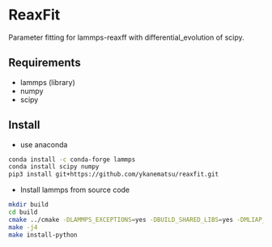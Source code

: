 # ReaxFit
Parameter fitting for lammps-reaxff with differential_evolution of scipy.
## Requirements
- lammps (library)
- numpy
- scipy
## Install
- use anaconda
```sh
conda install -c conda-forge lammps
conda install scipy numpy
pip3 install git+https://github.com/ykanematsu/reaxfit.git
```
- Install lammps from source code
```sh
mkdir build
cd build
cmake ../cmake -DLAMMPS_EXCEPTIONS=yes -DBUILD_SHARED_LIBS=yes -DMLIAP_ENABLE_PYTHON=yes -DPKG_PYTHON=yes -DPKG_MANYBODY=yes -DPKG_REAXFF=yes -DPYTHON_EXECUTABLE:FILEPATH=`which python3`
make -j4
make install-python
```
